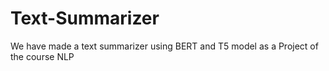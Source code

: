 # Text-Summarizer

We have made a text summarizer using BERT and T5  model as a Project of the course NLP

